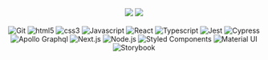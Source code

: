 <div align="center">
  <a href = "mailto:isabellymr7@gmail.com"><img src="https://img.shields.io/badge/-Gmail-D14836?style=for-the-badge&logo=gmail&logoColor=white"></a>
  <a href="https://www.linkedin.com/in/isabelly-monteiro-963317176/"><img src="https://img.shields.io/badge/-LinkedIn-%230077B5?style=for-the-badge&logo=linkedin&logoColor=white"></a>
</div>
<br/>
<div style="display: inline_block" align="center">
  <img alt="Git" src="https://img.shields.io/badge/-Git-000000?style=flat-square&logo=git" />
  <img alt="html5" src="https://img.shields.io/badge/-HTML5-000000?style=flat-square&logo=html5" />
  <img alt="css3" src="https://img.shields.io/badge/CSS3-000000?style=flat-square&logo=css3&logoColor=254bdd" />
  <img alt="Javascript" src="https://img.shields.io/badge/Javascript-000000?style=flat-square&logo=javascript" />
  <img alt="React" src="https://img.shields.io/badge/-React-000000?style=flat-square&logo=react" />
  <img alt="Typescript" src="https://img.shields.io/badge/Typescript-000000?style=flat-square&logo=typescript" />
  <img alt="Jest" src="https://img.shields.io/badge/-Jest-000000?style=flat-square&logo=jest" />
  <img alt="Cypress" src="https://img.shields.io/badge/-Cypress-000000?style=flat-square&logo=cypress" />
  <img alt="Apollo Graphql" src="https://img.shields.io/badge/-Apollo_Graphql-000000?style=flat-square&logo=apollographql" />
  <img alt="Next.js" src="https://img.shields.io/badge/-Next.js-000000?style=flat-square&logo=next.js" />
  <img alt="Node.js" src="https://img.shields.io/badge/-Node.js-000000?style=flat-square&logo=Node.js" />
  <img alt="Styled Components" src="https://img.shields.io/badge/-Styled_Components-000000?style=flat-square&logo=styled-components" />
  <img alt="Material UI" src="https://img.shields.io/badge/-Material_UI-000000?style=flat-square&logo=MUI" />
  <img alt="Storybook" src="https://img.shields.io/badge/-Storybook-000000?style=flat-square&logo=storybook" />
</div>



